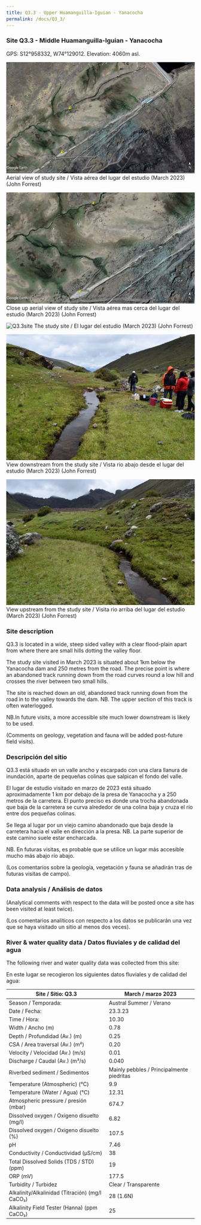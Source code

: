 ```yaml
---
title: Q3.3 - Upper Huamanguilla-Iguian - Yanacocha
permalink: /docs/Q3_3/
---
```



### Site Q3.3 - Middle Huamanguilla-Iguian - Yanacocha

GPS: S12°958332, W74°129012. 
Elevation: 4060m asl.


![Q3.3](/assets/sites/Q3.3.jpg)
Aerial view of study site / Vista aérea del lugar del estudio (March 2023) (John Forrest)


![Q3.3site](/assets/sites/Q3.3site.jpg)
Close up aerial view of study site / Vista aérea mas cerca del lugar del estudio (March 2023) (John Forrest)


![Q3.3site](/assets/sites/Q3.3site1.JPG)
The study site / El lugar del estudio (March 2023) (John Forrest)


![Q3.3upstream](/assets/sites/Q3.3upstream.jpg)
View downstream from the study site / Vista rio abajo desde el lugar del estudio (March 2023) (John Forrest)


![Q3.3downstream](/assets/sites/Q3.3downstream.jpg)
View upstream from the study site / Visita rio arriba del lugar del estudio (March 2023) (John Forrest)


### Site description

Q3.3 is located in a wide, steep sided valley with a clear flood-plain apart from where there are small hills dotting the valley floor.

The study site visited in March 2023 is situated about 1km below the Yanacocha dam and 250 metres from the road. The precise point is where an abandoned track running down from the road curves round a low hill and crosses the river between two small hills.

The site is reached down an old, abandoned track running down from the road in to the valley towards the dam. NB. The upper section of this track is often waterlogged.

NB.In future visits, a more accessible site much lower downstream is likely to be used.

(Comments on geology, vegetation and fauna will be added post-future field visits).

### Descripción del sitio

Q3.3 está situado en un valle ancho y escarpado con una clara llanura de inundación, aparte de pequeñas colinas que salpican el fondo del valle.

El lugar de estudio visitado en marzo de 2023 está situado aproximadamente 1 km por debajo de la presa de Yanacocha y a 250 metros de la carretera. El punto preciso es donde una trocha abandonada que baja de la carretera se curva alrededor de una colina baja y cruza el río entre dos pequeñas colinas.

Se llega al lugar por un viejo camino abandonado que baja desde la carretera hacia el valle en dirección a la presa. NB. La parte superior de este camino suele estar encharcada.

NB. En futuras visitas, es probable que se utilice un lugar más accesible mucho más abajo río abajo.

(Los comentarios sobre la geología, vegetación y fauna se añadirán tras de futuras visitas de campo).


### Data analysis / Análisis de datos

(Analytical comments with respect to the data will be posted once a site has been visited at least twice).

(Los comentarios analíticos con respecto a los datos se publicarán una vez que se haya visitado un sitio al menos dos veces).

### River & water quality data / Datos fluviales y de calidad del agua

The following river and water quality data was collected from this site:

En este lugar se recogieron los siguientes datos fluviales y de calidad del agua:

|     Site / Sitio: Q3.3                                   |     March / marzo 2023                                   |
|----------------------------------------------------------|--------------------------------------------------|
|     Season / Temporada:                                  |     Austral Summer / Verano                      |
|     Date / Fecha:                                        |     23.3.23                                      |
|     Time / Hora:                                         |     10.30                                        |
|     Width / Ancho (m)                                    |     0.78                                         |
|     Depth / Profundidad (Av.) (m)                        |     0.25                                         |
|     CSA / Area traversal (Av.) (m²)                      |     0.20                                         |
|     Velocity / Velocidad  (Av.) (m/s)                    |     0.01                                         |
|     Discharge / Caudal (Av.) (m³/s)                      |     0.040                                        |
|     Riverbed sediment / Sedimentos                       |     Mainly pebbles / Principalmente piedritas    |
|     Temperature (Atmospheric) (°C)                       |     9.9                                          |
|     Temperature (Water / Agua) (°C)                      |     12.31                                        |
|     Atmospheric pressure / presión (mbar)                |     674.7                                        |
|     Dissolved oxygen /   Oxigeno disuelto (mg/l)         |     6.82                                         |
|     Dissolved oxygen / Oxigeno disuelto (%)              |     107.5                                        |
|     pH                                                   |     7.46                                         |
|     Conductivity / Conductividad (µS/cm)                 |     38                                           |
|     Total Dissolved Solids (TDS / STD)  (ppm)            |     19                                           |
|     ORP (mV)                                             |     177.5                                        |
|     Turbidity / Turbidez                                 |     Clear  /    Transparente                     |
|     Alkalinity/Alkalinidad   (Titración) (mg/l CaCO₃)    |     28 (1.6N)                                    |
|     Alkalinity Field Tester (Hanna) (ppm CaCO₃)          |     25                                           |
